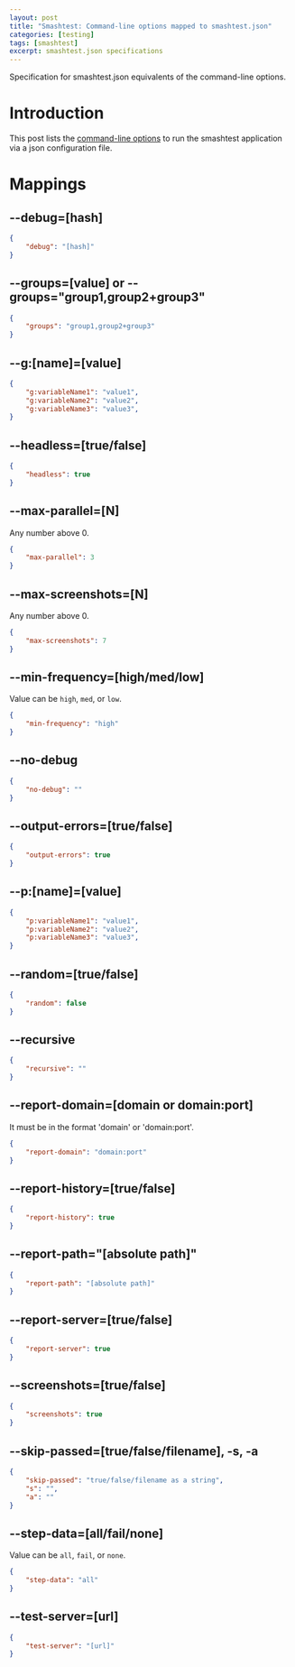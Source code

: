 ```yaml
---
layout: post
title: "Smashtest: Command-line options mapped to smashtest.json"
categories: [testing]
tags: [smashtest]
excerpt: smashtest.json specifications
---
```


Specification for smashtest.json equivalents of the command-line options.

# Introduction

This post lists the [command-line options](https://smashtest.io/running-tests/command-line-options) to run the smashtest application via a json configuration file.

# Mappings

## \-\-debug=[hash]
``` json
{
    "debug": "[hash]"
}
```

## \-\-groups=[value] or --groups="group1,group2+group3"
``` json
{
    "groups": "group1,group2+group3"
}
```

## \-\-g:[name]=[value]
``` json
{
    "g:variableName1": "value1",
    "g:variableName2": "value2",
    "g:variableName3": "value3",
}
```

## \-\-headless=[true/false]
``` json
{
    "headless": true
}
```

## \-\-max-parallel=[N]

Any number above 0.

``` json
{
    "max-parallel": 3
}
```


## \-\-max-screenshots=[N]

Any number above 0.

``` json
{
    "max-screenshots": 7
}
```

## \-\-min-frequency=[high/med/low]

Value can be `high`, `med`, or `low`.

``` json
{
    "min-frequency": "high"
}
```

## \-\-no-debug
``` json
{
    "no-debug": ""
}
```

## \-\-output-errors=[true/false]
``` json
{
    "output-errors": true
}
```

## \-\-p:[name]=[value]
``` json
{
    "p:variableName1": "value1",
    "p:variableName2": "value2",
    "p:variableName3": "value3",
}
```

## \-\-random=[true/false]
``` json
{
    "random": false
}
```

## \-\-recursive
``` json
{
    "recursive": ""
}
```

## \-\-report-domain=[domain or domain:port]
It must be in the format 'domain' or 'domain:port'.

``` json
{
    "report-domain": "domain:port"
}
```

## \-\-report-history=[true/false]
``` json
{
    "report-history": true
}
```

## \-\-report-path="[absolute path]"
``` json
{
    "report-path": "[absolute path]"
}
```

## \-\-report-server=[true/false]
``` json
{
    "report-server": true
}
```

## \-\-screenshots=[true/false]
``` json
{
    "screenshots": true
}
```

## \-\-skip-passed=[true/false/filename], -s, -a
``` json
{
    "skip-passed": "true/false/filename as a string",
    "s": "",
    "a": ""
}
```

## \-\-step-data=[all/fail/none]

Value can be `all`, `fail`, or `none`.

``` json
{
    "step-data": "all"
}
```

## \-\-test-server=[url]
``` json
{
    "test-server": "[url]"
}
```